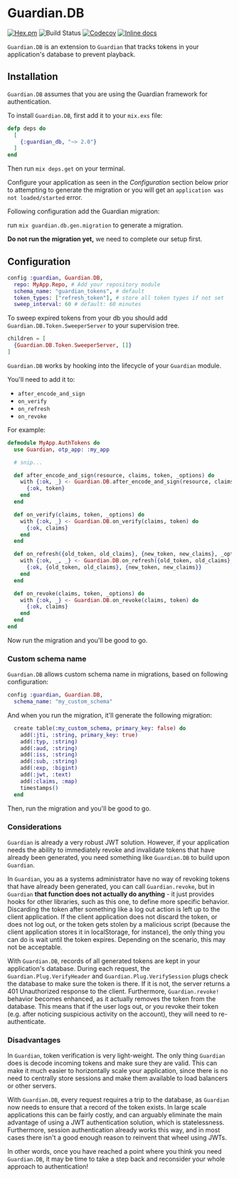 # Guardian.DB

[![Hex.pm](https://img.shields.io/hexpm/v/guardian_db.svg)](https://hex.pm/packages/guardian_db)
![Build Status](https://github.com/ueberauth/guardian_db/workflows/Continuous%20Integration/badge.svg)
[![Codecov](https://codecov.io/gh/ueberauth/guardian_db/branch/master/graph/badge.svg)](https://codecov.io/gh/ueberauth/guardian_db)
[![Inline docs](https://inch-ci.org/github/ueberauth/guardian_db.svg)](https://inch-ci.org/github/ueberauth/guardian_db)

`Guardian.DB` is an extension to `Guardian` that tracks tokens in your
application's database to prevent playback.

## Installation

`Guardian.DB` assumes that you are using the Guardian framework for
authentication.

To install `Guardian.DB`, first add it to your `mix.exs` file:

```elixir
defp deps do
  [
    {:guardian_db, "~> 2.0"}
  ]
end
```

Then run `mix deps.get` on your terminal.

Configure your application as seen in the *Configuration* section below prior to attempting to generate the migration or you will get an `application was not loaded/started` error.

Following configuration add the Guardian migration:

run `mix guardian.db.gen.migration` to generate a migration.

**Do not run the migration yet,** we need to complete our setup first.

## Configuration

```elixir
config :guardian, Guardian.DB,
  repo: MyApp.Repo, # Add your repository module
  schema_name: "guardian_tokens", # default
  token_types: ["refresh_token"], # store all token types if not set
  sweep_interval: 60 # default: 60 minutes
```

To sweep expired tokens from your db you should add
`Guardian.DB.Token.SweeperServer` to your supervision tree.

```elixir
children = [
  {Guardian.DB.Token.SweeperServer, []}
]
```

`Guardian.DB` works by hooking into the lifecycle of your `Guardian` module.

You'll need to add it to:

* `after_encode_and_sign`
* `on_verify`
* `on_refresh`
* `on_revoke`

For example:

```elixir
defmodule MyApp.AuthTokens do
  use Guardian, otp_app: :my_app

  # snip...

  def after_encode_and_sign(resource, claims, token, _options) do
    with {:ok, _} <- Guardian.DB.after_encode_and_sign(resource, claims["typ"], claims, token) do
      {:ok, token}
    end
  end

  def on_verify(claims, token, _options) do
    with {:ok, _} <- Guardian.DB.on_verify(claims, token) do
      {:ok, claims}
    end
  end

  def on_refresh({old_token, old_claims}, {new_token, new_claims}, _options) do
    with {:ok, _, _} <- Guardian.DB.on_refresh({old_token, old_claims}, {new_token, new_claims}) do
      {:ok, {old_token, old_claims}, {new_token, new_claims}}
    end
  end

  def on_revoke(claims, token, _options) do
    with {:ok, _} <- Guardian.DB.on_revoke(claims, token) do
      {:ok, claims}
    end
  end
end
```

Now run the migration and you'll be good to go.

### Custom schema name

`Guardian.DB` allows custom schema name in migrations, based on following
configuration:

```elixir
config :guardian, Guardian.DB,
  schema_name: "my_custom_schema"
```

And when you run the migration, it'll generate the following migration:

```elixir
  create table(:my_custom_schema, primary_key: false) do
    add(:jti, :string, primary_key: true)
    add(:typ, :string)
    add(:aud, :string)
    add(:iss, :string)
    add(:sub, :string)
    add(:exp, :bigint)
    add(:jwt, :text)
    add(:claims, :map)
    timestamps()
  end
```

Then, run the migration and you'll be good to go.

### Considerations

`Guardian` is already a very robust JWT solution. However, if your
application needs the ability to immediately revoke and invalidate tokens that
have already been generated, you need something like `Guardian.DB` to build upon
`Guardian`.

In `Guardian`, you as a systems administrator have no way of revoking
tokens that have already been generated, you can call `Guardian.revoke`, but in
`Guardian` **that function does not actually do anything** - it just provides
hooks for other libraries, such as this one, to define more specific behavior.
Discarding the token after something like a log out action is left up to the
client application. If the client application does not discard the token, or
does not log out, or the token gets stolen by a malicious script (because the
client application stores it in localStorage, for instance), the only thing you
can do is wait until the token expires. Depending on the scenario, this may not
be acceptable.

With `Guardian.DB`, records of all generated tokens are kept in your
application's database. During each request, the `Guardian.Plug.VerifyHeader`
and `Guardian.Plug.VerifySession` plugs check the database to make sure the
token is there. If it is not, the server returns a 401 Unauthorized response to
the client. Furthermore, `Guardian.revoke!` behavior becomes enhanced, as it
actually removes the token from the database. This means that if the user logs
out, or you revoke their token (e.g. after noticing suspicious activity on the
account), they will need to re-authenticate.

### Disadvantages

In `Guardian`, token verification is very light-weight. The only thing
`Guardian` does is decode incoming tokens and make sure they are valid. This can
make it much easier to horizontally scale your application, since there is no
need to centrally store sessions and make them available to load balancers or
other servers.

With `Guardian.DB`, every request requires a trip to the database, as `Guardian`
now needs to ensure that a record of the token exists. In large scale
applications this can be fairly costly, and can arguably eliminate the main
advantage of using a JWT authentication solution, which is statelessness.
Furthermore, session authentication already works this way, and in most cases
there isn't a good enough reason to reinvent that wheel using JWTs.

In other words, once you have reached a point where you think you need
`Guardian.DB`, it may be time to take a step back and reconsider your whole
approach to authentication!
